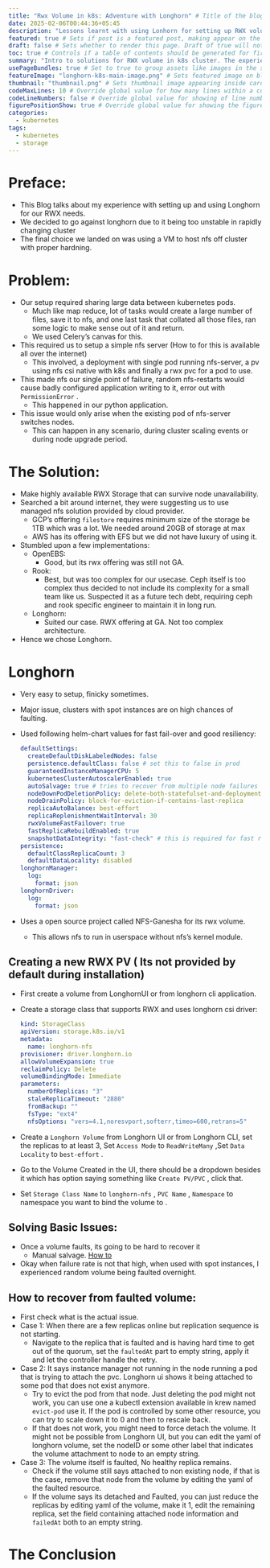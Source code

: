 ```yaml
---
title: "Rwx Volume in k8s: Adventure with Longhorn" # Title of the blog post.
date: 2025-02-06T00:44:36+05:45
description: "Lessons learnt with using Lonhorn for setting up RWX volumes in k8s cluster." # Description used for search engine.
featured: true # Sets if post is a featured post, making appear on the home page side bar.
draft: false # Sets whether to render this page. Draft of true will not be rendered.
toc: true # Controls if a table of contents should be generated for first-level links automatically.
summary: "Intro to solutions for RWX volume in k8s cluster. The experience with using longhorn for the job."
usePageBundles: true # Set to true to group assets like images in the same folder as this post.
featureImage: "longhorn-k8s-main-image.png" # Sets featured image on blog post.
thumbnail: "thumbnail.png" # Sets thumbnail image appearing inside card on homepage.
codeMaxLines: 10 # Override global value for how many lines within a code block before auto-collapsing.
codeLineNumbers: false # Override global value for showing of line numbers within code block.
figurePositionShow: true # Override global value for showing the figure label.
categories:
  - kubernetes
tags:
  - kubernetes
  - storage
---
```


# Preface:
- This Blog talks about my experience with setting up and using Longhorn for our RWX needs.
- We decided to go against longhorn due to it being too unstable in rapidly changing cluster
- The final choice we landed on was using a VM to host nfs off cluster with proper hardning.

# Problem:

- Our setup required sharing large data between kubernetes pods.
    - Much like map reduce, lot of tasks would create a large number of files, save it to nfs, and one last task that collated all those files, ran some logic to make sense out of it and return.
    - We used Celery’s canvas for this.
- This required us to setup a simple nfs server (How to for this is available all over the internet)
    - This involved, a deployment with single pod running nfs-server, a pv using nfs csi native with k8s and finally a rwx pvc for a pod to use.
- This made nfs our single point of failure, random nfs-restarts would cause badly configured application writing to it, error out with `PermissionError` .
    - This happened in our python application.
- This issue would only arise when the existing pod of nfs-server switches nodes.
    - This can happen in any scenario, during cluster scaling events or during node upgrade period.

# The Solution:

- Make highly available RWX Storage that can survive node unavailability.
- Searched a bit around internet, they were suggesting us to use managed nfs solution provided by cloud provider.
    - GCP’s offering `filestore` requires minimum size of the storage be 1TB which was a lot. We needed around 20GB of storage at max
    - AWS has its offering with EFS but we did not have luxury of using it.
- Stumbled upon a few implementations:
    - OpenEBS:
        - Good, but its rwx offering was still not GA.
    - Rook:
        - Best, but was too complex for our usecase. Ceph itself is too complex thus decided to not include its complexity for a small team like us. Suspected it as a future tech debt, requiring ceph and rook specific engineer to maintain it in long run.
    - Longhorn:
        - Suited our case. RWX offering at GA. Not too complex architecture.
- Hence we chose Longhorn.

# Longhorn

- Very easy to setup, finicky sometimes.
- Major issue, clusters with spot instances are on high chances of faulting.
- Used following helm-chart values for fast fail-over and good resiliency:
    
    ```yaml
    defaultSettings:
      createDefaultDiskLabeledNodes: false
      persistence.defaultClass: false # set this to false in prod
      guaranteedInstanceManagerCPU: 5
      kubernetesClusterAutoscalerEnabled: true
      autoSalvage: true # tries to recover from multiple node failures
      nodeDownPodDeletionPolicy: delete-both-statefulset-and-deployment-pod
      nodeDrainPolicy: block-for-eviction-if-contains-last-replica
      replicaAutoBalance: best-effort
      replicaReplenishmentWaitInterval: 30
      rwxVolumeFastFailover: true
      fastReplicaRebuildEnabled: true
      snapshotDataIntegrity: "fast-check" # this is required for fast replica rebuild.
    persistence:
      defaultClassReplicaCount: 3
      defaultDataLocality: disabled
    longhornManager:
      log:
        format: json
    longhornDriver:
      log:
        format: json
    ```
    
- Uses a open source project called NFS-Ganesha for its rwx volume.
    - This allows nfs to run in userspace without nfs’s kernel module.

## **Creating a new RWX PV ( Its not provided by default during installation)**

- First create a volume from LonghornUI or from longhorn cli application.
- Create a storage class that supports RWX and uses longhorn csi driver:
    
    ```yaml
    kind: StorageClass
    apiVersion: storage.k8s.io/v1
    metadata:
      name: longhorn-nfs
    provisioner: driver.longhorn.io
    allowVolumeExpansion: true
    reclaimPolicy: Delete
    volumeBindingMode: Immediate
    parameters:
      numberOfReplicas: "3"
      staleReplicaTimeout: "2880"
      fromBackup: ""
      fsType: "ext4"
      nfsOptions: "vers=4.1,noresvport,softerr,timeo=600,retrans=5"
    ```
    
- Create a `Longhorn Volume` from Longhorn UI or from Longhorn CLI, set the replicas to at least 3, Set `Access Mode` to `ReadWriteMany` ,Set `Data Locality`  to `best-effort` .
- Go to the Volume Created in the UI, there should be a dropdown besides it which has option saying something like `Create PV/PVC` , click that.
- Set `Storage Class Name` to `longhorn-nfs` , `PVC Name` , `Namespace` to namespace you want to bind the volume to .

## Solving Basic Issues:

- Once a volume faults, its going to be hard to recover it
    - Manual salvage. [How to](https://docs.uipath.com/automation-suite/automation-suite/2022.4/installation-guide/all-longhorn-replicas-are-faulted)
- Okay when failure rate is not that high, when used with spot instances, I experienced random volume being faulted overnight.

## **How to recover from faulted volume:**

- First check what is the actual issue.
- Case 1: When there are a few replicas online but replication sequence is not starting.
    - Navigate to the replica that is faulted and is having hard time to get out of the quorum, set the `faultedAt` part to empty string, apply it and let the controller handle the retry.
- Case 2: It says instance manager not running in the node running a pod that is trying to attach the pvc. Longhorn ui shows it being attached to some pod that does not exist anymore.
    - Try to evict the pod from that node. Just deleting the pod might not work, you can use one a kubectl extension available in krew named `evict-pod` use it. If the pod is controlled by some other resource, you can try to scale down it to 0 and then to rescale back.
    - If that does not work, you might need to force detach the volume. It might not be possible from Longhorn UI, but you can edit the yaml of longhorn volume, set the nodeID or some other label that indicates the volume attachment to node to an empty string.
- Case 3: The volume itself is faulted, No healthy replica remains.
    - Check if the volume still says attached to non existing node, if that is the case, remove that node from the volume by editing the yaml of the faulted resource.
    - If the volume says its detached and Faulted, you can just reduce the replicas by editing yaml of the volume, make it 1, edit the remaining replica,  set the field containing attached node information and `failedAt` both to an empty string.

# The Conclusion